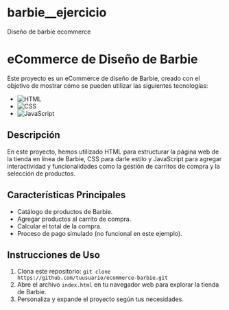 # barbie__ejercicio
Diseño de barbie ecommerce
# eCommerce de Diseño de Barbie

Este proyecto es un eCommerce de diseño de Barbie, creado con el objetivo de mostrar cómo se pueden utilizar las siguientes tecnologías:

- ![HTML](https://img.shields.io/badge/HTML-5-orange?style=for-the-badge&logo=html5)
- ![CSS](https://img.shields.io/badge/CSS-3-blue?style=for-the-badge&logo=css3)
- ![JavaScript](https://img.shields.io/badge/JavaScript-ES6-yellow?style=for-the-badge&logo=javascript)

## Descripción

En este proyecto, hemos utilizado HTML para estructurar la página web de la tienda en línea de Barbie, CSS para darle estilo y JavaScript para agregar interactividad y funcionalidades como la gestión de carritos de compra y la selección de productos.

## Características Principales

- Catálogo de productos de Barbie.
- Agregar productos al carrito de compra.
- Calcular el total de la compra.
- Proceso de pago simulado (no funcional en este ejemplo).

## Instrucciones de Uso

1. Clona este repositorio: `git clone https://github.com/tuusuario/ecommerce-barbie.git`
2. Abre el archivo `index.html` en tu navegador web para explorar la tienda de Barbie.
3. Personaliza y expande el proyecto según tus necesidades.
